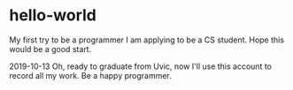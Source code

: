 # hello-world
My first try to be a programmer
I am applying to be a CS student. Hope this would be a good start.


2019-10-13
Oh, ready to graduate from Uvic, now I'll use this account to record all my work. Be a happy programmer.
